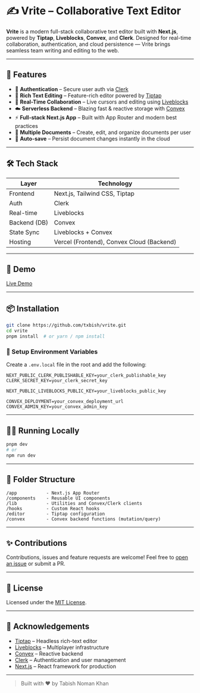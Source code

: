 

# ✍️ Vrite – Collaborative Text Editor

**Vrite** is a modern full-stack collaborative text editor built with **Next.js**, powered by **Tiptap**, **Liveblocks**, **Convex**, and **Clerk**. Designed for real-time collaboration, authentication, and cloud persistence — Vrite brings seamless team writing and editing to the web.


---

## 🚀 Features

- 🔐 **Authentication** – Secure user auth via [Clerk](https://clerk.dev/)
- 📝 **Rich Text Editing** – Feature-rich editor powered by [Tiptap](https://tiptap.dev/)
- 🤝 **Real-Time Collaboration** – Live cursors and editing using [Liveblocks](https://liveblocks.io/)
- ☁️ **Serverless Backend** – Blazing fast & reactive storage with [Convex](https://www.convex.dev/)
- ⚡ **Full-stack Next.js App** – Built with App Router and modern best practices
- 📂 **Multiple Documents** – Create, edit, and organize documents per user
- 💾 **Auto-save** – Persist document changes instantly in the cloud

---

## 🛠️ Tech Stack

| Layer         | Technology          |
|---------------|---------------------|
| Frontend      | Next.js, Tailwind CSS, Tiptap |
| Auth          | Clerk               |
| Real-time     | Liveblocks          |
| Backend (DB)  | Convex              |
| State Sync    | Liveblocks + Convex |
| Hosting       | Vercel (Frontend), Convex Cloud (Backend) |

---

## 📸 Demo

[Live Demo](https://vrite-docs.vercel.app) <!-- Replace with actual link -->

---

## 📦 Installation

```bash
git clone https://github.com/txbish/vrite.git
cd vrite
pnpm install  # or yarn / npm install
````

### 🔐 Setup Environment Variables

Create a `.env.local` file in the root and add the following:

```env
NEXT_PUBLIC_CLERK_PUBLISHABLE_KEY=your_clerk_publishable_key
CLERK_SECRET_KEY=your_clerk_secret_key

NEXT_PUBLIC_LIVEBLOCKS_PUBLIC_KEY=your_liveblocks_public_key

CONVEX_DEPLOYMENT=your_convex_deployment_url
CONVEX_ADMIN_KEY=your_convex_admin_key
```

---

## 🚴‍♂️ Running Locally

```bash
pnpm dev
# or
npm run dev
```

---

## 🧪 Folder Structure

```
/app           - Next.js App Router
/components    - Reusable UI components
/lib           - Utilities and Convex/Clerk clients
/hooks         - Custom React hooks
/editor        - Tiptap configuration
/convex        - Convex backend functions (mutation/query)
```

---

## ✨ Contributions

Contributions, issues and feature requests are welcome!
Feel free to [open an issue](https://github.com/your-username/vrite/issues) or submit a PR.

---

## 📄 License

Licensed under the [MIT License](LICENSE).

---

## 🤝 Acknowledgements

* [Tiptap](https://tiptap.dev/) – Headless rich-text editor
* [Liveblocks](https://liveblocks.io/) – Multiplayer infrastructure
* [Convex](https://convex.dev/) – Reactive backend
* [Clerk](https://clerk.dev/) – Authentication and user management
* [Next.js](https://nextjs.org/) – React framework for production

---

> Built with ❤️ by Tabish Noman Khan
